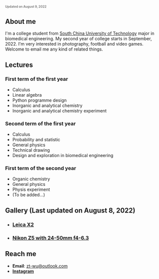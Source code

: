 <font color="grey" size=1>Updated on August 9, 2022</font>
---------------------------------------------------------------------

## About me

I'm a college student from [South China University of Technology](https://www.scut.edu.cn/) major in biomedical engineering. My second year of college starts in September, 2022. I'm very interested in photography, football and video games. Welcome to email me any kind of related things.

## Lectures

### First term of the first year
* Calculus
* Linear algebra
* Python programme design
* Inorganic and analytical chemistry
* Inorganic and analytical chemistry experiment

### Second term of the first year
* Calculus
* Probability and statistic
* General physics
* Technical drawing
* Design and exploration in biomedical engineering

### First term of the second year
* Organic chemistry
* General physics
* Physis experiment
* (To be added...)

## Gallery (Last updated on August 8, 2022)

* ### [Leica X2](Leica.md)
* ### [Nikon Z5 with 24-50mm f4-6.3](Nikon.md)

## Reach me

  * **Email**: <zt-wu@outlook.com>
  * [**Instagram**](https://www.instagram.com/zhengtao_wu/)
